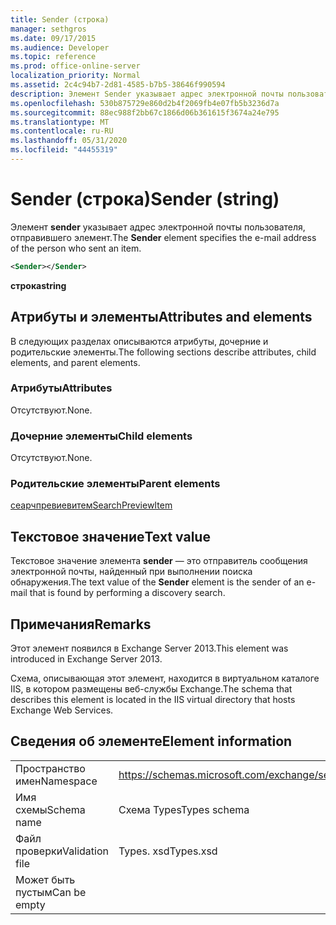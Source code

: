```yaml
---
title: Sender (строка)
manager: sethgros
ms.date: 09/17/2015
ms.audience: Developer
ms.topic: reference
ms.prod: office-online-server
localization_priority: Normal
ms.assetid: 2c4c94b7-2d81-4585-b7b5-38646f990594
description: Элемент Sender указывает адрес электронной почты пользователя, отправившего элемент.
ms.openlocfilehash: 530b875729e860d2b4f2069fb4e07fb5b3236d7a
ms.sourcegitcommit: 88ec988f2bb67c1866d06b361615f3674a24e795
ms.translationtype: MT
ms.contentlocale: ru-RU
ms.lasthandoff: 05/31/2020
ms.locfileid: "44455319"
---
```

# <a name="sender-string"></a><span data-ttu-id="bacd0-103">Sender (строка)</span><span class="sxs-lookup"><span data-stu-id="bacd0-103">Sender (string)</span></span>

<span data-ttu-id="bacd0-104">Элемент **sender** указывает адрес электронной почты пользователя, отправившего элемент.</span><span class="sxs-lookup"><span data-stu-id="bacd0-104">The **Sender** element specifies the e-mail address of the person who sent an item.</span></span> 
  
```XML
<Sender></Sender>
```

 <span data-ttu-id="bacd0-105">**строка**</span><span class="sxs-lookup"><span data-stu-id="bacd0-105">**string**</span></span>
## <a name="attributes-and-elements"></a><span data-ttu-id="bacd0-106">Атрибуты и элементы</span><span class="sxs-lookup"><span data-stu-id="bacd0-106">Attributes and elements</span></span>

<span data-ttu-id="bacd0-107">В следующих разделах описываются атрибуты, дочерние и родительские элементы.</span><span class="sxs-lookup"><span data-stu-id="bacd0-107">The following sections describe attributes, child elements, and parent elements.</span></span>
  
### <a name="attributes"></a><span data-ttu-id="bacd0-108">Атрибуты</span><span class="sxs-lookup"><span data-stu-id="bacd0-108">Attributes</span></span>

<span data-ttu-id="bacd0-109">Отсутствуют.</span><span class="sxs-lookup"><span data-stu-id="bacd0-109">None.</span></span>
  
### <a name="child-elements"></a><span data-ttu-id="bacd0-110">Дочерние элементы</span><span class="sxs-lookup"><span data-stu-id="bacd0-110">Child elements</span></span>

<span data-ttu-id="bacd0-111">Отсутствуют.</span><span class="sxs-lookup"><span data-stu-id="bacd0-111">None.</span></span>
  
### <a name="parent-elements"></a><span data-ttu-id="bacd0-112">Родительские элементы</span><span class="sxs-lookup"><span data-stu-id="bacd0-112">Parent elements</span></span>

[<span data-ttu-id="bacd0-113">сеарчпревиевитем</span><span class="sxs-lookup"><span data-stu-id="bacd0-113">SearchPreviewItem</span></span>](searchpreviewitem.md)
  
## <a name="text-value"></a><span data-ttu-id="bacd0-114">Текстовое значение</span><span class="sxs-lookup"><span data-stu-id="bacd0-114">Text value</span></span>

<span data-ttu-id="bacd0-115">Текстовое значение элемента **sender** — это отправитель сообщения электронной почты, найденный при выполнении поиска обнаружения.</span><span class="sxs-lookup"><span data-stu-id="bacd0-115">The text value of the **Sender** element is the sender of an e-mail that is found by performing a discovery search.</span></span> 
  
## <a name="remarks"></a><span data-ttu-id="bacd0-116">Примечания</span><span class="sxs-lookup"><span data-stu-id="bacd0-116">Remarks</span></span>

<span data-ttu-id="bacd0-117">Этот элемент появился в Exchange Server 2013.</span><span class="sxs-lookup"><span data-stu-id="bacd0-117">This element was introduced in Exchange Server 2013.</span></span>
  
<span data-ttu-id="bacd0-118">Схема, описывающая этот элемент, находится в виртуальном каталоге IIS, в котором размещены веб-службы Exchange.</span><span class="sxs-lookup"><span data-stu-id="bacd0-118">The schema that describes this element is located in the IIS virtual directory that hosts Exchange Web Services.</span></span>
  
## <a name="element-information"></a><span data-ttu-id="bacd0-119">Сведения об элементе</span><span class="sxs-lookup"><span data-stu-id="bacd0-119">Element information</span></span>

|||
|:-----|:-----|
|<span data-ttu-id="bacd0-120">Пространство имен</span><span class="sxs-lookup"><span data-stu-id="bacd0-120">Namespace</span></span>  <br/> |https://schemas.microsoft.com/exchange/services/2006/types  <br/> |
|<span data-ttu-id="bacd0-121">Имя схемы</span><span class="sxs-lookup"><span data-stu-id="bacd0-121">Schema name</span></span>  <br/> |<span data-ttu-id="bacd0-122">Схема Types</span><span class="sxs-lookup"><span data-stu-id="bacd0-122">Types schema</span></span>  <br/> |
|<span data-ttu-id="bacd0-123">Файл проверки</span><span class="sxs-lookup"><span data-stu-id="bacd0-123">Validation file</span></span>  <br/> |<span data-ttu-id="bacd0-124">Types. xsd</span><span class="sxs-lookup"><span data-stu-id="bacd0-124">Types.xsd</span></span>  <br/> |
|<span data-ttu-id="bacd0-125">Может быть пустым</span><span class="sxs-lookup"><span data-stu-id="bacd0-125">Can be empty</span></span>  <br/> ||
   

